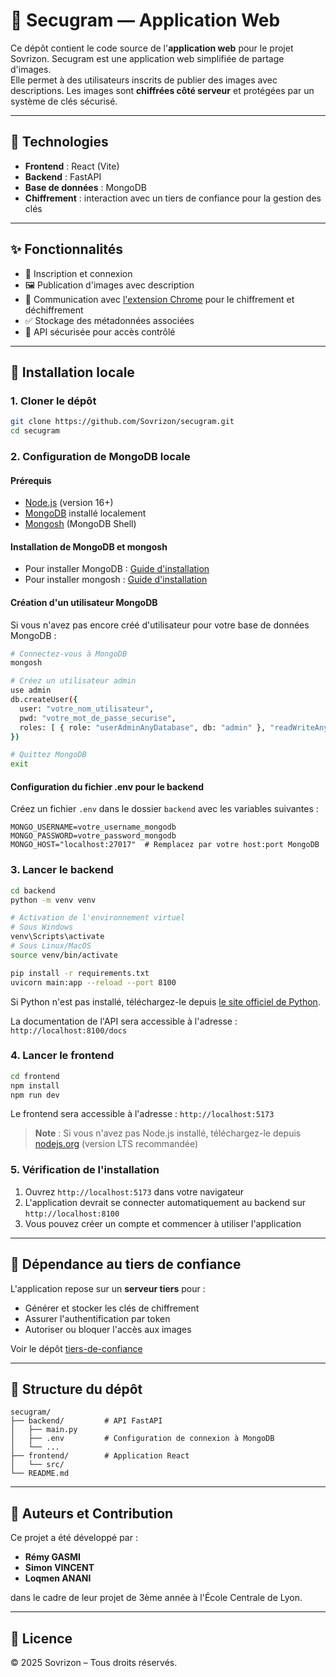 # 📸 Secugram — Application Web

Ce dépôt contient le code source de l'**application web** pour le projet Sovrizon. Secugram est une application web simplifiée de partage d'images.  
Elle permet à des utilisateurs inscrits de publier des images avec descriptions. Les images sont **chiffrées côté serveur** et protégées par un système de clés sécurisé.

---

## 🧱 Technologies

- **Frontend** : React (Vite)
- **Backend** : FastAPI
- **Base de données** : MongoDB
- **Chiffrement** : interaction avec un tiers de confiance pour la gestion des clés

---

## ✨ Fonctionnalités

- 📝 Inscription et connexion
- 🖼️ Publication d'images avec description
- 🔐 Communication avec [l'extension Chrome](https://github.com/Sovrizon/extension) pour le chiffrement et déchiffrement
- ✅ Stockage des métadonnées associées
- 🔗 API sécurisée pour accès contrôlé

---

## 🚀 Installation locale

### 1. Cloner le dépôt

```bash
git clone https://github.com/Sovrizon/secugram.git
cd secugram
```

### 2. Configuration de MongoDB locale

#### Prérequis
- [Node.js](https://nodejs.org/fr/download/) (version 16+)
- [MongoDB](https://www.mongodb.com/try/download/community) installé localement
- [Mongosh](https://www.mongodb.com/docs/mongodb-shell/install/) (MongoDB Shell)

#### Installation de MongoDB et mongosh
- Pour installer MongoDB : [Guide d'installation](https://www.mongodb.com/docs/manual/installation/)
- Pour installer mongosh : [Guide d'installation](https://www.mongodb.com/docs/mongodb-shell/install/)

#### Création d'un utilisateur MongoDB
Si vous n'avez pas encore créé d'utilisateur pour votre base de données MongoDB :

```bash
# Connectez-vous à MongoDB
mongosh

# Créez un utilisateur admin
use admin
db.createUser({
  user: "votre_nom_utilisateur",
  pwd: "votre_mot_de_passe_securise",
  roles: [ { role: "userAdminAnyDatabase", db: "admin" }, "readWriteAnyDatabase" ]
})

# Quittez MongoDB
exit
```

#### Configuration du fichier .env pour le backend

Créez un fichier `.env` dans le dossier `backend` avec les variables suivantes :

```
MONGO_USERNAME=votre_username_mongodb
MONGO_PASSWORD=votre_password_mongodb
MONGO_HOST="localhost:27017"  # Remplacez par votre host:port MongoDB
```

### 3. Lancer le backend

```bash
cd backend
python -m venv venv

# Activation de l'environnement virtuel
# Sous Windows
venv\Scripts\activate
# Sous Linux/MacOS
source venv/bin/activate

pip install -r requirements.txt
uvicorn main:app --reload --port 8100
```

Si Python n'est pas installé, téléchargez-le depuis [le site officiel de Python](https://www.python.org/downloads/).

La documentation de l'API sera accessible à l'adresse : `http://localhost:8100/docs`

### 4. Lancer le frontend

```bash
cd frontend
npm install
npm run dev
```

Le frontend sera accessible à l'adresse : `http://localhost:5173`

> **Note** : Si vous n'avez pas Node.js installé, téléchargez-le depuis [nodejs.org](https://nodejs.org/fr/download/) (version LTS recommandée)

### 5. Vérification de l'installation

1. Ouvrez `http://localhost:5173` dans votre navigateur
2. L'application devrait se connecter automatiquement au backend sur `http://localhost:8100`
3. Vous pouvez créer un compte et commencer à utiliser l'application


---

## 🔐 Dépendance au tiers de confiance

L'application repose sur un **serveur tiers** pour :

- Générer et stocker les clés de chiffrement
- Assurer l'authentification par token
- Autoriser ou bloquer l'accès aux images

Voir le dépôt [tiers-de-confiance](https://github.com/sovrizon/tiers-de-confiance)

---

## 📂 Structure du dépôt

```
secugram/
├── backend/         # API FastAPI
│   ├── main.py
│   ├── .env         # Configuration de connexion à MongoDB
│   └── ...
├── frontend/        # Application React
│   └── src/
└── README.md
```

---

## 👥 Auteurs et Contribution

Ce projet a été développé par :
- **Rémy GASMI**
- **Simon VINCENT**
- **Loqmen ANANI**

dans le cadre de leur projet de 3ème année à l'École Centrale de Lyon.

---

## 📄 Licence

© 2025 Sovrizon – Tous droits réservés.
